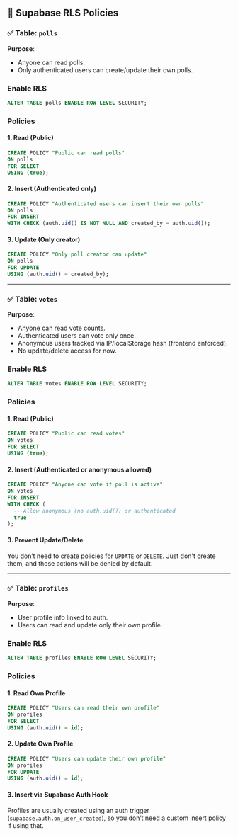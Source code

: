 
## 🔐 **Supabase RLS Policies**

### ✅ Table: `polls`

**Purpose**:

* Anyone can read polls.
* Only authenticated users can create/update their own polls.

### **Enable RLS**

```sql
ALTER TABLE polls ENABLE ROW LEVEL SECURITY;
```

### **Policies**

#### 1. Read (Public)

```sql
CREATE POLICY "Public can read polls"
ON polls
FOR SELECT
USING (true);
```

#### 2. Insert (Authenticated only)

```sql
CREATE POLICY "Authenticated users can insert their own polls"
ON polls
FOR INSERT
WITH CHECK (auth.uid() IS NOT NULL AND created_by = auth.uid());
```

#### 3. Update (Only creator)

```sql
CREATE POLICY "Only poll creator can update"
ON polls
FOR UPDATE
USING (auth.uid() = created_by);
```

---

### ✅ Table: `votes`

**Purpose**:

* Anyone can read vote counts.
* Authenticated users can vote only once.
* Anonymous users tracked via IP/localStorage hash (frontend enforced).
* No update/delete access for now.

### **Enable RLS**

```sql
ALTER TABLE votes ENABLE ROW LEVEL SECURITY;
```

### **Policies**

#### 1. Read (Public)

```sql
CREATE POLICY "Public can read votes"
ON votes
FOR SELECT
USING (true);
```

#### 2. Insert (Authenticated or anonymous allowed)

```sql
CREATE POLICY "Anyone can vote if poll is active"
ON votes
FOR INSERT
WITH CHECK (
  -- Allow anonymous (no auth.uid()) or authenticated
  true
);
```

#### 3. Prevent Update/Delete

You don’t need to create policies for `UPDATE` or `DELETE`. Just don't create them, and those actions will be denied by default.

---

### ✅ Table: `profiles`

**Purpose**:

* User profile info linked to auth.
* Users can read and update only their own profile.

### **Enable RLS**

```sql
ALTER TABLE profiles ENABLE ROW LEVEL SECURITY;
```

### **Policies**

#### 1. Read Own Profile

```sql
CREATE POLICY "Users can read their own profile"
ON profiles
FOR SELECT
USING (auth.uid() = id);
```

#### 2. Update Own Profile

```sql
CREATE POLICY "Users can update their own profile"
ON profiles
FOR UPDATE
USING (auth.uid() = id);
```

#### 3. Insert via Supabase Auth Hook

Profiles are usually created using an auth trigger (`supabase.auth.on_user_created`), so you don’t need a custom insert policy if using that.
